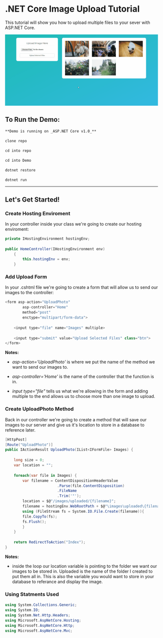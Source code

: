 # .NET Core Image Upload Tutorial

This tutorial will show you how to upload multiple files to your sever with ASP.NET Core.

![Upload Demo](https://github.com/Ziyal/UploadImageTutorial-DotNetCore/blob/master/Screenshots/demo.gif "Upload Demo")


## To Run the Demo:

```
**Demo is running on _ASP.NET Core v1.0_**

clone repo

cd into repo

cd into Demo

dotnet restore

dotnet run

```


***

## Let's Get Started!

### Create Hosting Enviroment

In your controller inside your class we're going to create our hosting enviroment:

```cs
private IHostingEnvironment hostingEnv;

public HomeController(IHostingEnvironment env)
    {
        this.hostingEnv = env;
    }
```

### Add Upload Form

In your .cshtml file we're going to create a form that will allow us to send our images to the controller: 

```cs
<form asp-action="UploadPhoto"
        asp-controller="Home"
        method="post"
        enctype="multipart/form-data">

    <input type="file" name="Images" multiple>

    <input type="submit" value="Upload Selected Files" class="btn">
</form>
```

**Notes:**

+ *asp-action='UploadPhoto'* is where we put the name of the method we want to send our images to.

+ *asp-controller='Home'* is the name of the controller that the function is in.

+ *input type="file"* tells us what we're allowing in the form and adding multiple to the end allows us to choose more than one image to upload.

### Create UploadPhoto Method

Back in our controller we're going to create a method that will save our images to our server and give us it's location to store in a database to reference later.

```cs
[HttpPost]
[Route("UploadPhoto")]
public IActionResult UploadPhoto(IList<IFormFile> Images) {
    
    long size = 0;
    var location = "";

    foreach(var file in Images) {
        var filename = ContentDispositionHeaderValue
                        .Parse(file.ContentDisposition)
                        .FileName
                        .Trim('"');
        location = $@"/images/uploaded/{filename}";
        filename = hostingEnv.WebRootPath + $@"\images\uploaded\{filename}";
        using (FileStream fs = System.IO.File.Create(filename)){
        file.CopyTo(fs);
        fs.Flush();
        }
    }

    return RedirectToAction("Index");
}  
```

**Notes:**

+ inside the loop our location variable is pointing to the folder we want our images to be stored in. Uploaded is the name of the folder I created to put them all in. This is also the variable you would want to store in your database to referance and display the image.


### Using Statments Used
```cs 
using System.Collections.Generic;
using System.IO;
using System.Net.Http.Headers;
using Microsoft.AspNetCore.Hosting;
using Microsoft.AspNetCore.Http;
using Microsoft.AspNetCore.Mvc;
```